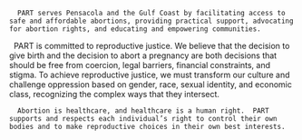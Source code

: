 <style>
  body {
    margin: auto 0;
  }
  main {
    margin: auto 0;
    max-width: unset;
  }
</style>

<section>
    <div class="col" markdown=1>

      PART serves Pensacola and the Gulf Coast by facilitating access to safe and affordable abortions, providing practical support, advocating for abortion rights, and educating and empowering communities. 
 
      PART is committed to reproductive justice. We believe that the decision to give birth and the decision to abort a pregnancy are both decisions that should be free from coercion, legal barriers, financial constraints, and stigma. To achieve reproductive justice, we must transform our culture and challenge oppression based on gender, race, sexual identity, and economic class, recognizing the complex ways that they intersect. 

      Abortion is healthcare, and healthcare is a human right.  PART supports and respects each individual’s right to control their own bodies and to make reproductive choices in their own best interests.

  </div>
</section>
